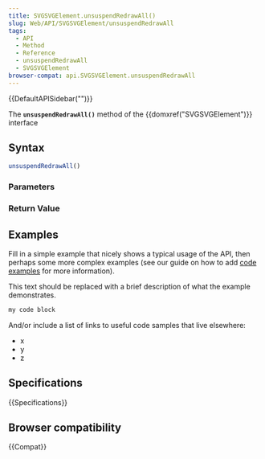 ```yaml
---
title: SVGSVGElement.unsuspendRedrawAll()
slug: Web/API/SVGSVGElement/unsuspendRedrawAll
tags:
  - API
  - Method
  - Reference
  - unsuspendRedrawAll
  - SVGSVGElement
browser-compat: api.SVGSVGElement.unsuspendRedrawAll
---
```

{{DefaultAPISidebar("")}}

The **`unsuspendRedrawAll()`** method of the {{domxref("SVGSVGElement")}} interface 

## Syntax

```js
unsuspendRedrawAll()
```

### Parameters



### Return Value



## Examples

Fill in a simple example that nicely shows a typical usage of the API, then perhaps some more complex examples (see our guide on how to add [code examples](/en-US/docs/MDN/Contribute/Structures/Code_examples) for more information).

This text should be replaced with a brief description of what the example demonstrates.

```js
my code block
```

And/or include a list of links to useful code samples that live elsewhere:

*   x
*   y
*   z

## Specifications

{{Specifications}}

## Browser compatibility

{{Compat}}


